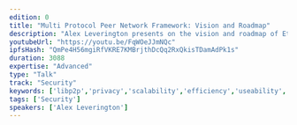 ```yaml
---
edition: 0
title: "Multi Protocol Peer Network Framework: Vision and Roadmap"
description: "Alex Leverington presents on the vision and roadmap of Ethereum's multi protocol peer network framework."
youtubeUrl: "https://youtu.be/FqWOeJJmNQc"
ipfsHash: "QmPe4H56mgiRfVKRE7KMBrjthDcQq2RxQkisTDamAdPk1s"
duration: 3088
expertise: "Advanced"
type: "Talk"
track: "Security"
keywords: ['libp2p','privacy','scalability','efficiency','useability','packets','tcp','ipv6','tps','security','whisper','swarm','encryption']
tags: ['Security']
speakers: ['Alex Leverington']
---
```

